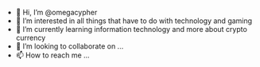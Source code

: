 - 👋 Hi, I’m @omegacypher
- 👀 I’m interested in all things that have to do with technology and gaming
- 🌱 I’m currently learning information technology and more about crypto currency
- 💞️ I’m looking to collaborate on ...
- 📫 How to reach me ...

<!---
omegacypher/omegacypher is a ✨ special ✨ repository because its `README.md` (this file) appears on your GitHub profile.
You can click the Preview link to take a look at your changes.
--->

